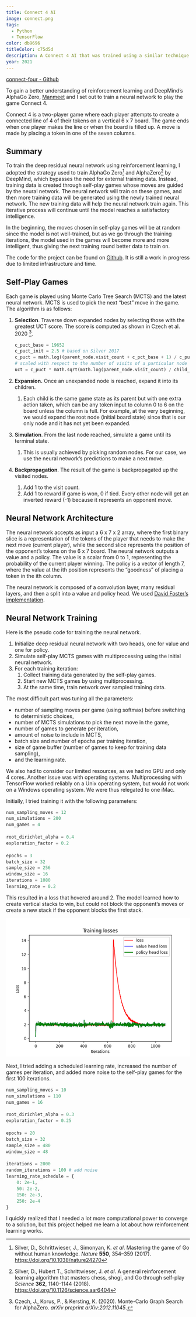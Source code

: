 ```yaml
---
title: Connect 4 AI
image: connect.png
tags:
  - Python
  - TensorFlow
color: db9696
titleColor: c75d5d
description: A Connect 4 AI that was trained using a similar technique for AlphaZero by DeepMind.
year: 2021
---
```

[connect-four - Github](https://github.com/tiffanymatthe/connect-four)

To gain a better understanding of reinforcement learning and DeepMind’s AlphaGo Zero, [Manmeet](https://manmeetkp123.github.io/index.html) and I set out to train a neural network to play the game Connect 4.
  
<aside>
Connect 4 is a two-player game where each player attempts to create a connected line of 4 of their tokens on a vertical 6 x 7 board. The game ends when one player makes the line or when the board is filled up. A move is made by placing a token in one of the seven columns.
</aside>

## Summary

To train the deep residual neural network using reinforcement learning, I adopted the strategy used to train AlphaGo Zero[^1] and AlphaZero[^2] by DeepMind, which bypasses the need for external training data. Instead, training data is created through self-play games whose moves are guided by the neural network. The neural network will train on these games, and then more training data will be generated using the newly trained neural network. The new training data will help the neural network train again. This iterative process will continue until the model reaches a satisfactory intelligence.

In the beginning, the moves chosen in self-play games will be at random since the model is not well-trained, but as we go through the training iterations, the model used in the games will become more and more intelligent, thus giving the next training round better data to train on.

The code for the project can be found on [Github](https://github.com/tiffanymatthe/connect-four). It is still a work in progress due to limited infrastructure and time.

## Self-Play Games

Each game is played using Monte Carlo Tree Search (MCTS) and the latest neural network. MCTS is used to pick the next “best” move in the game. The algorithm is as follows:

1. **Selection**. Traverse down expanded nodes by selecting those with the greatest UCT score. The score is computed as shown in Czech et al. 2020 [^3].
    
    ```python
    c_puct_base = 19652
    c_puct_init = 2.5 # based on Silver 2017
    c_puct = math.log((parent_node.visit_count + c_pct_base + 1) / c_puct_base) + c_puct_init
    # scaled with respect to the number of visits of a particular node
    uct = c_puct * math.sqrt(math.log(parent_node.visit_count) / child_node.visit_count)
    ```
    
2. **Expansion.** Once an unexpanded node is reached, expand it into its children.
    1. Each child is the same game state as its parent but with one extra action taken, which can be any token input to column 0 to 6 on the board unless the column is full. For example, at the very beginning, we would expand the root node (initial board state) since that is our only node and it has not yet been expanded.
3. **Simulation**. From the last node reached, simulate a game until its terminal state.
    1. This is usually achieved by picking random nodes. For our case, we use the neural network’s predictions to make a next move.
4. **Backpropagation**. The result of the game is backpropagated up the visited nodes.
    1. Add 1 to the visit count.
    2. Add 1 to reward if game is won, 0 if tied. Every other node will get an inverted reward (-1) because it represents an opponent move.

## Neural Network Architecture

The neural network accepts as input a 6 x 7 x 2 array, where the first binary slice is a representation of the tokens of the player that needs to make the next move (current player), while the second slice represents the position of the opponent’s tokens on the 6 x 7 board. The neural network outputs a value and a policy. The value is a scalar from 0 to 1, representing the probability of the current player winning. The policy is a vector of length 7, where the value at the ith position represents the “goodness” of placing a token in the ith column.

The neural network is composed of a convolution layer, many residual layers, and then a split into a value and policy head. We used [David Foster’s implementation](https://github.com/AppliedDataSciencePartners/DeepReinforcementLearning).

## Neural Network Training

Here is the pseudo code for training the neural network.

1. Initialize deep residual neural network with two heads, one for value and one for policy.
2. Simulate self-play MCTS games with multiprocessing using the initial neural network.
3. For each training iteration:
    1. Collect training data generated by the self-play games.
    2. Start new MCTS games by using multiprocessing.
    3. At the same time, train network over sampled training data.

The most difficult part was tuning all the parameters:

- number of sampling moves per game (using softmax) before switching to deterministic choices,
- number of MCTS simulations to pick the next move in the game,
- number of games to generate per iteration,
- amount of noise to include in MCTS,
- batch size and number of epochs per training iteration,
- size of game buffer (number of games to keep for training data sampling),
- and the learning rate.

We also had to consider our limited resources, as we had no GPU and only 4 cores. Another issue was with operating systems. Multiprocessing with TensorFlow worked reliably on a Unix operating system, but would not work on a Windows operating system. We were thus relegated to one iMac.

Initially, I tried training it with the following parameters:

```python
num_sampling_moves = 12
num_simulations = 200
num_games = 4

root_dirichlet_alpha = 0.4
exploration_factor = 0.2

epochs = 3
batch_size = 32
sample_size = 256
window_size = 16
iterations = 1080
learning_rate = 0.2
```

This resulted in a loss that hovered around 2. The model learned how to create vertical stacks to win, but could not block the opponent’s moves or create a new stack if the opponent blocks the first stack.

![losses.png](images/connect-four/losses.png)

Next, I tried adding a scheduled learning rate, increased the number of games per iteration, and added more noise to the self-play games for the first 100 iterations.

```python
num_sampling_moves = 10
num_simulations = 110
num_games = 16

root_dirichlet_alpha = 0.3
exploration_factor = 0.25

epochs = 20
batch_size = 32
sample_size = 480
window_size = 48

iterations = 2000
random_iterations = 100 # add noise
learning_rate_schedule = {
    0: 2e-1,
    50: 2e-2,
    150: 2e-3,
    250: 2e-4
}
```

I quickly realized that I needed a lot more computational power to converge to a solution, but this project helped me learn a lot about how reinforcement learning works.

[^1]: Silver, D., Schrittwieser, J., Simonyan, K. *et al*. Mastering the game of Go without human knowledge. *Nature* **550**, 354–359 (2017). https://doi.org/10.1038/nature24270

[^2]: Silver, D., Hubert T., Schrittwieser, J. *et al*. A general reinforcement learning algorithm that masters chess, shogi, and Go through self-play *Science* **362**, 1140-1144 (2018). https://doi.org/10.1126/science.aar6404

[^3]: Czech, J., Korus, P., & Kersting, K. (2020). Monte-Carlo Graph Search for AlphaZero. *arXiv preprint arXiv:2012.11045*.